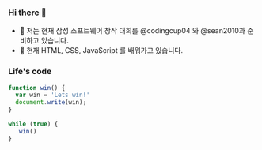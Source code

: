 ### Hi there 👋
- 🔭 저는 현재 삼성 소프트웨어 창작 대회를 @codingcup04 와 
     @sean2010과 준비하고 있습니다. 
- 🌱 현재 HTML, CSS, JavaScript 를 배워가고 있습니다.

### Life's code

```javascript
function win() {
  var win = 'Lets win!'
  document.write(win);
}

while (true) {
   win()
}
```

 

